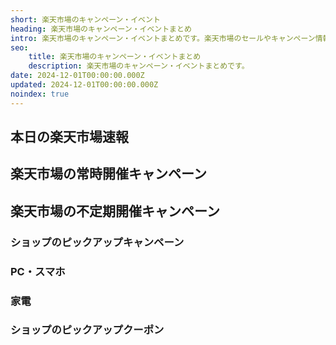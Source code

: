 ```yaml
---
short: 楽天市場のキャンペーン・イベント
heading: 楽天市場のキャンペーン・イベントまとめ
intro: 楽天市場のキャンペーン・イベントまとめです。楽天市場のセールやキャンペーン情報、楽天市場で一番お得に買う方法を解説します。
seo:
    title: 楽天市場のキャンペーン・イベントまとめ
    description: 楽天市場のキャンペーン・イベントまとめです。
date: 2024-12-01T00:00:00.000Z
updated: 2024-12-01T00:00:00.000Z
noindex: true
---
```


## 本日の楽天市場速報

## 楽天市場の常時開催キャンペーン

## 楽天市場の不定期開催キャンペーン

### ショップのピックアップキャンペーン

### PC・スマホ

### 家電

### ショップのピックアップクーポン